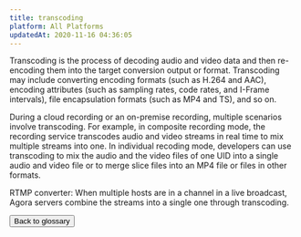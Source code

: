 ```yaml
---
title: transcoding
platform: All Platforms
updatedAt: 2020-11-16 04:36:05
---
```

Transcoding is the process of decoding audio and video data and then re-encoding them into the target conversion output or format. Transcoding may include converting encoding formats (such as H.264 and AAC), encoding attributes (such as sampling rates, code rates, and I-Frame intervals), file encapsulation formats (such as MP4 and TS), and so on.

During a cloud recording or an on-premise recording, multiple scenarios involve transcoding. For example, in composite recording mode, the recording service transcodes audio and video streams in real time to mix multiple streams into one. In individual recoding mode, developers can use transcoding to mix the audio and the video files of one UID into a single audio and video file or to merge slice files into an MP4 file or files in other formats.

RTMP converter: When multiple hosts are in a channel in a live broadcast, Agora servers combine the streams into a single one through transcoding.

<a href="./terms"><button>Back to glossary</button></a>